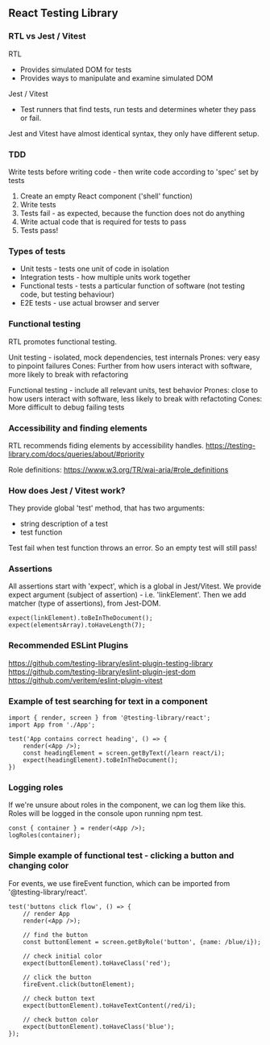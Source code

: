 ## React Testing Library

### RTL vs Jest / Vitest

RTL
- Provides simulated DOM for tests
- Provides ways to manipulate and examine simulated DOM

Jest / Vitest
- Test runners that find tests, run tests and determines wheter they pass or fail.

Jest and Vitest have almost identical syntax, they only have different setup.

### TDD

Write tests before writing code
    - then write code according to 'spec' set by tests

1. Create an empty React component ('shell' function)
2. Write tests
3. Tests fail - as expected, because the function does not do anything
4. Write actual code that is required for tests to pass
5. Tests pass!

### Types of tests

- Unit tests - tests one unit of code in isolation
- Integration tests - how multiple units work together
- Functional tests - tests a particular function of software (not testing code, but testing behaviour)
- E2E tests - use actual browser and server

### Functional testing

RTL promotes functional testing.

Unit testing - isolated, mock dependencies, test internals
Prones: very easy to pinpoint failures
Cones: Further from how users interact with software, more likely to break with refactoring

Functional testing - include all relevant units, test behavior
Prones: close to how users interact with software, less likely to break with refactoting
Cones: More difficult to debug failing tests

### Accessibility and finding elements

RTL recommends fiding elements by accessibility handles.
https://testing-library.com/docs/queries/about/#priority

Role definitions: https://www.w3.org/TR/wai-aria/#role_definitions

### How does Jest / Vitest work?

They provide global 'test' method, that has two arguments:
- string description of a test
- test function

Test fail when test function throws an error. So an empty test will still pass!

### Assertions

All assertions start with 'expect', which is a global in Jest/Vitest.
We provide expect argument (subject of assertion) - i.e. 'linkElement'.
Then we add matcher (type of assertions), from Jest-DOM.

    expect(linkElement).toBeInTheDocument();
    expect(elementsArray).toHaveLength(7);

### Recommended ESLint Plugins

https://github.com/testing-library/eslint-plugin-testing-library
https://github.com/testing-library/eslint-plugin-jest-dom
https://github.com/veritem/eslint-plugin-vitest

### Example of test searching for text in a component

    import { render, screen } from '@testing-library/react';
    import App from './App';

    test('App contains correct heading', () => {
        render(<App />);
        const headingElement = screen.getByText(/learn react/i);
        expect(headingElement).toBeInTheDocument();
    })

### Logging roles

If we're unsure about roles in the component, we can log them like this. Roles will be logged in the console upon running npm test.

    const { container } = render(<App />);
    logRoles(container);

### Simple example of functional test - clicking a button and changing color

For events, we use fireEvent function, which can be imported from '@testing-library/react'.

    test('buttons click flow', () => {
        // render App
        render(<App />);

        // find the button
        const buttonElement = screen.getByRole('button', {name: /blue/i});

        // check initial color
        expect(buttonElement).toHaveClass('red');

        // click the button
        fireEvent.click(buttonElement);

        // check button text
        expect(buttonElement).toHaveTextContent(/red/i);

        // check button color
        expect(buttonElement).toHaveClass('blue');
    });